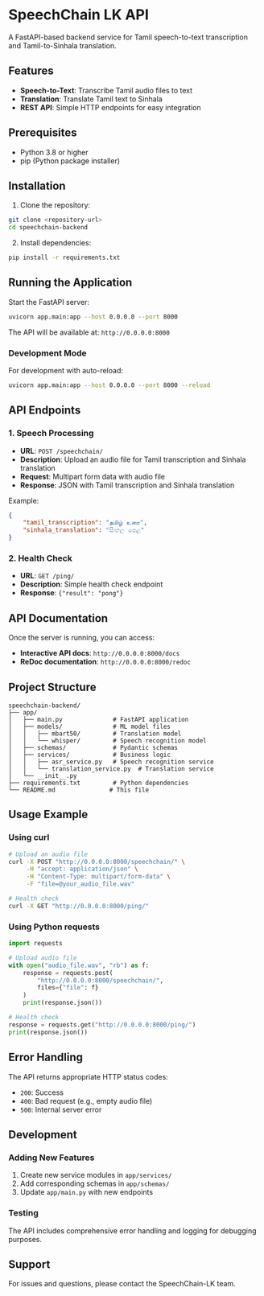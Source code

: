 # SpeechChain LK API

A FastAPI-based backend service for Tamil speech-to-text transcription and Tamil-to-Sinhala translation.

## Features

- **Speech-to-Text**: Transcribe Tamil audio files to text
- **Translation**: Translate Tamil text to Sinhala
- **REST API**: Simple HTTP endpoints for easy integration

## Prerequisites

- Python 3.8 or higher
- pip (Python package installer)

## Installation

1. Clone the repository:
```bash
git clone <repository-url>
cd speechchain-backend
```

2. Install dependencies:
```bash
pip install -r requirements.txt
```

## Running the Application

Start the FastAPI server:

```bash
uvicorn app.main:app --host 0.0.0.0 --port 8000
```

The API will be available at: `http://0.0.0.0:8000`

### Development Mode

For development with auto-reload:

```bash
uvicorn app.main:app --host 0.0.0.0 --port 8000 --reload
```

## API Endpoints

### 1. Speech Processing
- **URL**: `POST /speechchain/`
- **Description**: Upload an audio file for Tamil transcription and Sinhala translation
- **Request**: Multipart form data with audio file
- **Response**: JSON with Tamil transcription and Sinhala translation

Example:
```json
{
    "tamil_transcription": "தமிழ் உரை",
    "sinhala_translation": "සිංහල පෙළ"
}
```

### 2. Health Check
- **URL**: `GET /ping/`
- **Description**: Simple health check endpoint
- **Response**: `{"result": "pong"}`

## API Documentation

Once the server is running, you can access:

- **Interactive API docs**: `http://0.0.0.0:8000/docs`
- **ReDoc documentation**: `http://0.0.0.0:8000/redoc`

## Project Structure

```
speechchain-backend/
├── app/
│   ├── main.py              # FastAPI application
│   ├── models/              # ML model files
│   │   ├── mbart50/         # Translation model
│   │   └── whisper/         # Speech recognition model
│   ├── schemas/             # Pydantic schemas
│   ├── services/            # Business logic
│   │   ├── asr_service.py   # Speech recognition service
│   │   └── translation_service.py  # Translation service
│   └── __init__.py
├── requirements.txt         # Python dependencies
└── README.md               # This file
```

## Usage Example

### Using curl

```bash
# Upload an audio file
curl -X POST "http://0.0.0.0:8000/speechchain/" \
     -H "accept: application/json" \
     -H "Content-Type: multipart/form-data" \
     -F "file=@your_audio_file.wav"

# Health check
curl -X GET "http://0.0.0.0:8000/ping/"
```

### Using Python requests

```python
import requests

# Upload audio file
with open("audio_file.wav", "rb") as f:
    response = requests.post(
        "http://0.0.0.0:8000/speechchain/",
        files={"file": f}
    )
    print(response.json())

# Health check
response = requests.get("http://0.0.0.0:8000/ping/")
print(response.json())
```

## Error Handling

The API returns appropriate HTTP status codes:
- `200`: Success
- `400`: Bad request (e.g., empty audio file)
- `500`: Internal server error

## Development

### Adding New Features

1. Create new service modules in `app/services/`
2. Add corresponding schemas in `app/schemas/`
3. Update `app/main.py` with new endpoints

### Testing

The API includes comprehensive error handling and logging for debugging purposes.

## Support

For issues and questions, please contact the SpeechChain-LK team.